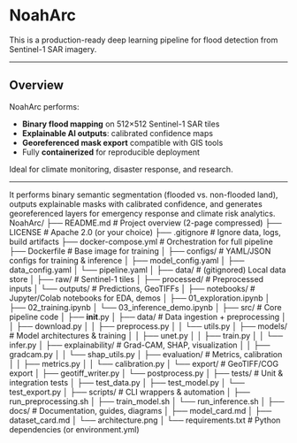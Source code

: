 # NoahArc
This is a production-ready deep learning pipeline for flood detection from Sentinel-1 SAR imagery. 

---

## Overview

NoahArc performs:

- **Binary flood mapping** on 512×512 Sentinel-1 SAR tiles  
- **Explainable AI outputs**: calibrated confidence maps  
- **Georeferenced mask export** compatible with GIS tools  
- Fully **containerized** for reproducible deployment  

Ideal for climate monitoring, disaster response, and research.

---







It performs binary semantic segmentation (flooded vs. non-flooded land), outputs explainable masks with calibrated confidence, and generates georeferenced layers for emergency response and climate risk analytics. 
NoahArc/
├── README.md                # Project overview (2-page compressed)
├── LICENSE                  # Apache 2.0 (or your choice)
├── .gitignore               # Ignore data, logs, build artifacts
├── docker-compose.yml       # Orchestration for full pipeline
├── Dockerfile               # Base image for training
│
├── configs/                 # YAML/JSON configs for training & inference
│   ├── model_config.yaml
│   ├── data_config.yaml
│   └── pipeline.yaml
│
├── data/                    # (gitignored) Local data store
│   ├── raw/                 # Sentinel-1 tiles
│   ├── processed/           # Preprocessed inputs
│   └── outputs/             # Predictions, GeoTIFFs
│
├── notebooks/               # Jupyter/Colab notebooks for EDA, demos
│   ├── 01_exploration.ipynb
│   ├── 02_training.ipynb
│   └── 03_inference_demo.ipynb
│
├── src/                     # Core pipeline code
│   ├── __init__.py
│   ├── data/                # Data ingestion + preprocessing
│   │   ├── download.py
│   │   ├── preprocess.py
│   │   └── utils.py
│   ├── models/              # Model architectures & training
│   │   ├── unet.py
│   │   ├── train.py
│   │   └── infer.py
│   ├── explainability/      # Grad-CAM, SHAP, visualization
│   │   ├── gradcam.py
│   │   └── shap_utils.py
│   ├── evaluation/          # Metrics, calibration
│   │   ├── metrics.py
│   │   └── calibration.py
│   └── export/              # GeoTIFF/COG export
│       ├── geotiff_writer.py
│       └── postprocess.py
│
├── tests/                   # Unit & integration tests
│   ├── test_data.py
│   ├── test_model.py
│   └── test_export.py
│
├── scripts/                 # CLI wrappers & automation
│   ├── run_preprocessing.sh
│   ├── train_model.sh
│   └── run_inference.sh
│
├── docs/                    # Documentation, guides, diagrams
│   ├── model_card.md
│   ├── dataset_card.md
│   └── architecture.png
│
└── requirements.txt         # Python dependencies (or environment.yml)
